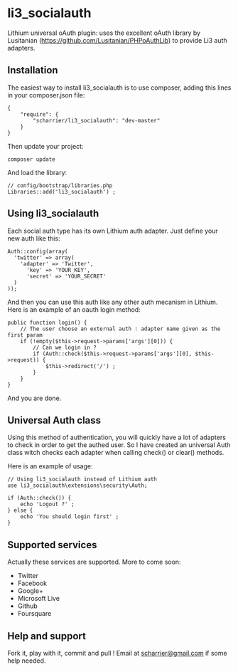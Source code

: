 li3_socialauth
==============

Lithium universal oAuth plugin: uses the excellent oAuth library by Lusitanian (https://github.com/Lusitanian/PHPoAuthLib) to provide Li3 auth adapters. 

Installation
------------

The easiest way to install li3_socialauth is to use composer, adding this lines in your composer.json file:

    {
        "require": {
            "scharrier/li3_socialauth": "dev-master"
        }
    }

Then update your project:

    composer update

And load the library:

    // config/bootstrap/libraries.php
    Libraries::add('li3_socialauth') ;


Using li3_socialauth
--------------------

Each social auth type has its own Lithium auth adapter. Just define your new auth like this:

    Auth::config(array(
      'twitter' => array(
      	'adapter' => 'Twitter',
          'key' => 'YOUR_KEY',
          'secret' => 'YOUR_SECRET'
      )
    ));

And then you can use this auth like any other auth mecanism in Lithium. Here is an example of an oauth login method:

    public function login() {
        // The user choose an external auth : adapter name given as the first param
        if (!empty($this->request->params['args'][0])) {
            // Can we login in ?
    		if (Auth::check($this->request->params['args'][0], $this->request)) {
    			$this->redirect('/') ;
    		}
    	}
    }

And you are done.

Universal Auth class
--------------------

Using this method of authentication, you will quickly have a lot of adapters to check in order to get the authed user. So I have created an universal Auth class witch checks each adapter when calling check() or clear() methods.

Here is an example of usage:

    // Using li3_socialauth instead of Lithium auth
    use li3_socialauth\extensions\security\Auth;
    
    if (Auth::check()) {
        echo 'Logout ?' ;
    } else {
        echo 'You should login first' ;
    }
    
Supported services
------------------

Actually these services are supported. More to come soon:
- Twitter
- Facebook
- Google+
- Microsoft Live
- Github
- Foursquare

Help and support
----------------

Fork it, play with it, commit and pull ! Email at scharrier@gmail.com if some help needed.
